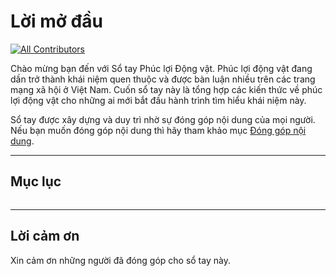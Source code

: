 # Lời mở đầu

<!-- ALL-CONTRIBUTORS-BADGE:START - Do not remove or modify this section -->
[![All Contributors](https://img.shields.io/badge/all_contributors-13-orange.svg?style=flat-square)](#contributors)
<!-- ALL-CONTRIBUTORS-BADGE:END -->

Chào mừng bạn đến với Sổ tay Phúc lợi Động vật. Phúc lợi động vật đang dần trở thành khái niệm quen thuộc và được bàn luận nhiều trên các trang mạng xã hội ở Việt Nam. Cuốn sổ tay này là tổng hợp các kiến thức về phúc lợi động vật cho những ai mới bắt đầu hành trình tìm hiểu khái niệm này.

Sổ tay được xây dựng và duy trì nhờ sự đóng góp nội dung của mọi người. Nếu bạn muốn đóng góp nội dung thì hãy tham khảo mục [Đóng góp nội dung](https://panda1835.github.io/phucloidongvat/content/Gi%E1%BB%9Bi_thi%E1%BB%87u_c%C3%A1c_ph%E1%BA%A7n/%C4%90%C3%B3ng_g%C3%B3p_n%E1%BB%99i_dung.html).

---
## Mục lục

```{tableofcontents}
```

---
## Lời cảm ơn
Xin cảm ơn những người đã đóng góp cho sổ tay này.

<!-- ALL-CONTRIBUTORS-LIST:START - Do not remove or modify this section -->
<!-- prettier-ignore-start -->
<!-- markdownlint-disable -->

<!-- markdownlint-restore -->
<!-- prettier-ignore-end -->

<!-- ALL-CONTRIBUTORS-LIST:END -->